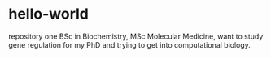 # hello-world
repository one
BSc in Biochemistry, MSc Molecular Medicine, 
want to study gene regulation for my PhD and trying to get into computational biology.
